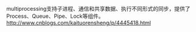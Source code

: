 multiprocessing支持子进程、通信和共享数据、执行不同形式的同步，提供了Process、Queue、Pipe、Lock等组件。  
http://www.cnblogs.com/kaituorensheng/p/4445418.html
